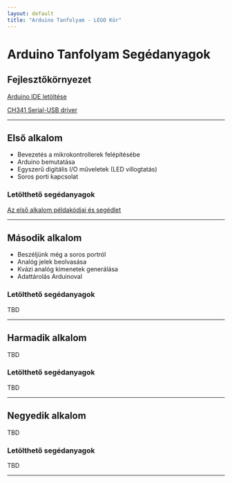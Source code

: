 ```yaml
---
layout: default
title: "Arduino Tanfolyam - LEGO Kör"
---
```


# Arduino Tanfolyam Segédanyagok

## Fejlesztőkörnyezet
[Arduino IDE letöltése](https://www.arduino.cc/en/Main/Software)

[CH341 Serial-USB driver](https://github.com/legokor/legokor.hu/raw/master/tanfolyam/CH341SER.zip)

****

## Első alkalom
* Bevezetés a mikrokontrollerek felépítésébe
* Arduino bemutatása
* Egyszerű digitális I/O műveletek (LED villogtatás)
* Soros porti kapcsolat

### Letölthető segédanyagok
[Az első alkalom példakódjai és segédlet](https://github.com/legokor/legokor.hu/raw/master/tanfolyam/01_ardu_tanf.zip)

****

## Második alkalom
* Beszéljünk még a soros portról
* Analóg jelek beolvasása
* Kvázi analóg kimenetek generálása
* Adattárolás Arduinoval

### Letölthető segédanyagok
TBD

****

## Harmadik alkalom
TBD

### Letölthető segédanyagok
TBD

****

## Negyedik alkalom
TBD

### Letölthető segédanyagok
TBD

****
